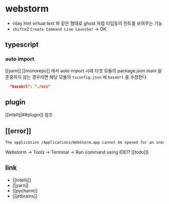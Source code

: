 # webstorm

- inlay hint
  virtual text 와 같은 형태로 ghost 처럼 타입등의 힌트를 보여주는 기능
- `shift`x2 `Create Command Line Launcher` -> OK

## typescript
### auto import
[[yarn]] [[monorepo]] 에서 auto import 시에 타겟 모듈의 package.json.main 을 존중하지 않는 경우라면 해당 모듈의 `tsconfig.json` 에
`baseUrl` 을 수정한다
```json
  "baseUrl": "./src"
```

## plugin
[[intellij|##plugin]] 참조

## [[error]]

```sh
The application /Applications/WebStorm.app cannot be opened for an unexpected reason, error=Error Domain=NSCocoaErrorDomain Code=260 "The file “WebStorm.app” couldn’t be opened because there is no such file." UserInfo={NSURL=file:///Applications/WebStorm.app, NSFilePath=/Applications/WebStorm.app, NSUnderlyingError=0x600002290060 {Error Domain=NSPOSIXErrorDomain Code=2 "No such file or directory"}}
```
Webstorm -> Tools -> Terminal -> Run command using IDE(? [[todo]])

## link
- [[intellij]]
- [[yarn]]
- [[pycharm]]
- [[jetbrains]]

